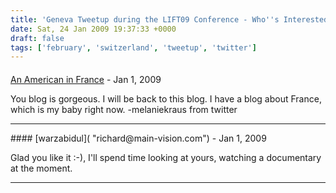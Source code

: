 ```yaml
---
title: 'Geneva Tweetup during the LIFT09 Conference - Who''s Interested?'
date: Sat, 24 Jan 2009 19:37:33 +0000
draft: false
tags: ['february', 'switzerland', 'tweetup', 'twitter']
---
```



#### 
[An American in France](http://www.an-american-in-france.com "warchildbosnia@gmail.com") - <time datetime="2009-01-26 20:51:13">Jan 1, 2009</time>

You blog is gorgeous. I will be back to this blog. I have a blog about France, which is my baby right now. -melaniekraus from twitter
<hr />
#### 
[warzabidul]( "richard@main-vision.com") - <time datetime="2009-01-26 21:02:57">Jan 1, 2009</time>

Glad you like it :-), I'll spend time looking at yours, watching a documentary at the moment.
<hr />
